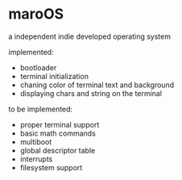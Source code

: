 # maroOS
 a independent indie developed operating system 
 
<span style="color🍏">implemented:</span>
 - bootloader
 - terminal initialization
 - chaning color of terminal text and background
 - displaying chars and string on the terminal

<span style="color🟥">to be implemented:</span>
 - proper terminal support
 - basic math commands
 - multiboot
 - global descriptor table
 - interrupts
 - filesystem support
